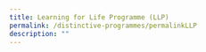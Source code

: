 ```yaml
---
title: Learning for Life Programme (LLP)
permalink: /distinctive-programmes/permalinkLLP
description: ""
---
```

